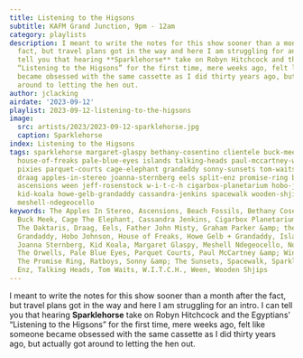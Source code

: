 ```yaml
---
title: Listening to the Higsons
subtitle: KAFM Grand Junction, 9pm - 12am
category: playlists
description: I meant to write the notes for this show sooner than a month after the
  fact, but travel plans got in the way and here I am struggling for an intro. I can
  tell you that hearing **Sparklehorse** take on Robyn Hitchcock and the Egyptians’
  “Listening to the Higsons” for the first time, mere weeks ago, felt like someone
  became obsessed with the same cassette as I did thirty years ago, but actually got
  around to letting the hen out.
author: jclacking
airdate: '2023-09-12'
playlist: 2023-09-12-listening-to-the-higsons
image:
  src: artists/2023/2023-09-12-sparklehorse.jpg
  caption: Sparklehorse
index: Listening to the Higsons
tags: sparklehorse margaret-glaspy bethany-cosentino clientele buck-meek father-john-misty
  house-of-freaks pale-blue-eyes islands talking-heads paul-mccartney-wings graham-parker-goldtops
  pixies parquet-courts cage-elephant grandaddy sonny-sunsets tom-waits daktaris beach-fossils
  draag apples-in-stereo joanna-sternberg eels split-enz promise-ring blur orwells
  ascensions ween jeff-rosenstock w-i-t-c-h cigarbox-planetarium hobo-johnson ratboys
  kid-koala howe-gelb-grandaddy cassandra-jenkins spacewalk wooden-shjips north-americans
  meshell-ndegeocello
keywords: The Apples In Stereo, Ascensions, Beach Fossils, Bethany Cosentino, Blur,
  Buck Meek, Cage The Elephant, Cassandra Jenkins, Cigarbox Planetarium, The Clientele,
  The Daktaris, Draag, Eels, Father John Misty, Graham Parker &amp; the Goldtops,
  Grandaddy, Hobo Johnson, House of Freaks, Howe Gelb + Grandaddy, Islands, Jeff Rosenstock,
  Joanna Sternberg, Kid Koala, Margaret Glaspy, Meshell Ndegeocello, North Americans,
  The Orwells, Pale Blue Eyes, Parquet Courts, Paul McCartney &amp; Wings, Pixies,
  The Promise Ring, Ratboys, Sonny &amp; The Sunsets, Spacewalk, Sparklehorse, Split
  Enz, Talking Heads, Tom Waits, W.I.T.C.H., Ween, Wooden Shjips
---
```

I meant to write the notes for this show sooner than a month after the fact, but travel plans got in the way and here I am struggling for an intro. I can tell you that hearing **Sparklehorse** take on Robyn Hitchcock and the Egyptians’ “Listening to the Higsons” for the first time, mere weeks ago, felt like someone became obsessed with the same cassette as I did thirty years ago, but actually got around to letting the hen out.
